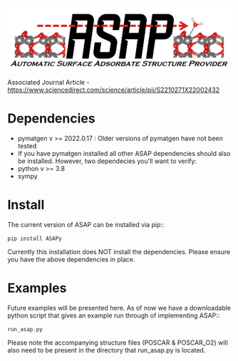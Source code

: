 <img src="ASAP_logo.png" align="middle" />

Associated Journal Article  -  https://www.sciencedirect.com/science/article/pii/S2210271X22002432

# Dependencies

- pymatgen v >= 2022.0.17 : Older versions of pymatgen have not been tested
- If you have pymatgen installed all other ASAP dependencies should also be installed. However, two dependecies you'll want to verify:
- python v >= 3.8
- sympy 

# Install

The current version of ASAP can be installed via pip:: 

    pip install ASAPy

Currently this installation does NOT install the dependencies. Please ensure you have the above dependencies in place.

# Examples
Future examples will be presented here. As of now we have a downloadable python script that gives an example run through of implementing ASAP::
	
	run_asap.py

Please note the accompanying structure files (POSCAR & POSCAR_O2) will also need to be present in the directory that run_asap.py is located. 

